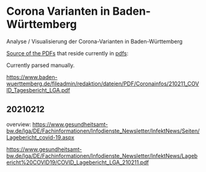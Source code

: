 # Corona Varianten in Baden-Württemberg
Analyse / Visualisierung der Corona-Varianten in Baden-Württemberg

[Source of the PDFs](https://www.baden-wuerttemberg.de/fileadmin/redaktion/dateien/PDF/Coronainfos/210207_COVID_Tagesbericht_LGA.pdf) that reside currently in [pdfs](./pdfs):

Currently parsed manually.



https://www.baden-wuerttemberg.de/fileadmin/redaktion/dateien/PDF/Coronainfos/210211_COVID_Tagesbericht_LGA.pdf

## 20210212
overview: https://www.gesundheitsamt-bw.de/lga/DE/Fachinformationen/Infodienste_Newsletter/InfektNews/Seiten/Lagebericht_covid-19.aspx

https://www.gesundheitsamt-bw.de/lga/DE/Fachinformationen/Infodienste_Newsletter/InfektNews/Lagebericht%20COVID19/COVID_Lagebericht_LGA_210211.pdf